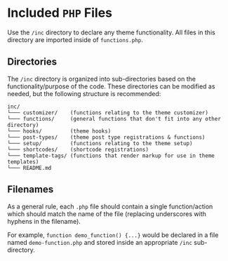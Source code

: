 # Included `PHP` Files

Use the `/inc` directory to declare any theme functionality. All files in this directory are imported inside of `functions.php`.

## Directories

The `/inc` directory is organized into sub-directories based on the functionality/purpose of the code. These directories can be modified as needed, but the following structure is recommended:

```text
inc/
└─── customizer/    (functions relating to the theme customizer)
└─── functions/     (general functions that don't fit into any other directory)
└─── hooks/         (theme hooks)
└─── post-types/    (theme post type registrations & functions)
└─── setup/         (functions relating to the theme setup)
└─── shortcodes/    (shortcode registrations)
└─── template-tags/ (functions that render markup for use in theme templates)
└─── README.md
```

## Filenames

As a general rule, each `.php` file should contain a single function/action which should match the name of the file (replacing underscores with hyphens in the filename).

For example, `function demo_function() {...}` would be declared in a file named `demo-function.php` and stored inside an appropriate `/inc` sub-directory.

